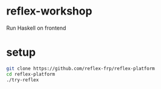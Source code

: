 # reflex-workshop
Run Haskell on frontend

# setup

   ```bash
   git clone https://github.com/reflex-frp/reflex-platform
   cd reflex-platform
   ./try-reflex
   ```
